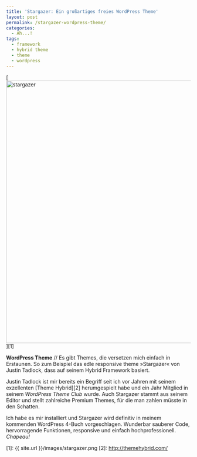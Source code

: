 ```yaml
---
title: 'Stargazer: Ein großartiges freies WordPress Theme'
layout: post
permalink: /stargazer-wordpress-theme/
categories:
  - Ah...!
tags:
  - framework
  - hybrid theme
  - theme
  - wordpress
---
```

[<img src="{{ site.url }}/images/stargazer.png" alt="stargazer" width="952" height="715" class="alignnone size-full wp-image-3390" />][1]

<div class="teaser">
  <p>
    <strong>WordPress Theme</strong> // Es gibt Themes, die versetzen mich einfach in Erstaunen. So zum Beispiel das edle responsive theme »Stargazer« von Justin Tadlock, dass auf seinem Hybrid Framework basiert.
  </p>
</div>

<!--more-->

Justin Tadlock ist mir bereits ein Begriff seit ich vor Jahren mit seinem exzellenten [Theme Hybrid][2] herumgespielt habe und ein Jahr Mitglied in seinem *WordPress Theme Club* wurde. Auch Stargazer stammt aus seinem Editor und stellt zahlreiche Premium Themes, für die man zahlen müsste in den Schatten.

Ich habe es mir installiert und Stargazer wird definitiv in meinem kommenden WordPress 4-Buch vorgeschlagen. Wunderbar sauberer Code, hervorragende Funktionen, responsive und einfach hochprofessionell. *Chapeau!*

 [1]: {{ site.url }}/images/stargazer.png
 [2]: http://themehybrid.com/